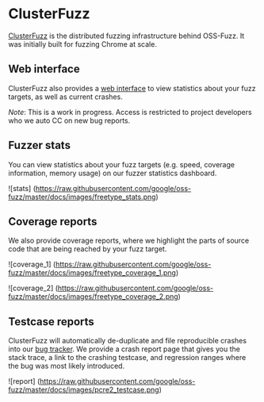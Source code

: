 # ClusterFuzz

[ClusterFuzz](https://blog.chromium.org/2012/04/fuzzing-for-security.html) is the distributed fuzzing infrastructure behind OSS-Fuzz. It was initially built
for fuzzing Chrome at scale.

## Web interface

ClusterFuzz also provides a [web interface](https://oss-fuzz.com/v2)
to view statistics about your fuzz targets, as well as current crashes.

*Note*: This is a work in progress. Access is restricted to project developers who we auto CC on new bug
reports.

## Fuzzer stats

You can view statistics about your fuzz targets (e.g. speed, coverage information,
memory usage) on our fuzzer statistics dashboard.

![stats]
(https://raw.githubusercontent.com/google/oss-fuzz/master/docs/images/freetype_stats.png)

## Coverage reports

We also provide coverage reports, where we highlight the parts of source code that are being
reached by your fuzz target.

![coverage_1]
(https://raw.githubusercontent.com/google/oss-fuzz/master/docs/images/freetype_coverage_1.png)

![coverage_2]
(https://raw.githubusercontent.com/google/oss-fuzz/master/docs/images/freetype_coverage_2.png)

## Testcase reports

ClusterFuzz will automatically de-duplicate and file reproducible crashes into
our [bug tracker](https://bugs.chromium.org/p/monorail). We provide a crash
report page that gives you the stack trace, a link to the crashing testcase, and
regression ranges where the bug was most likely introduced.

![report]
(https://raw.githubusercontent.com/google/oss-fuzz/master/docs/images/pcre2_testcase.png)

